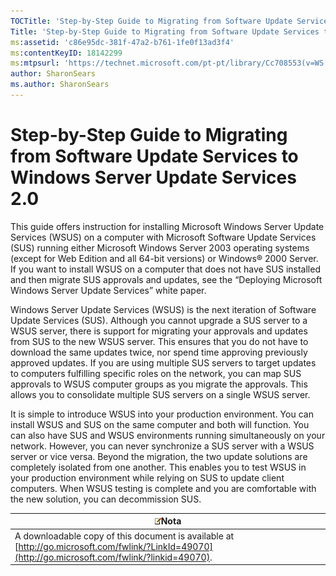 ```yaml
---
TOCTitle: 'Step-by-Step Guide to Migrating from Software Update Services to Windows Server Update Services 2.0'
Title: 'Step-by-Step Guide to Migrating from Software Update Services to Windows Server Update Services 2.0'
ms:assetid: 'c86e95dc-381f-47a2-b761-1fe0f13ad3f4'
ms:contentKeyID: 18142299
ms:mtpsurl: 'https://technet.microsoft.com/pt-pt/library/Cc708553(v=WS.10)'
author: SharonSears
ms.author: SharonSears
---
```


Step-by-Step Guide to Migrating from Software Update Services to Windows Server Update Services 2.0
===================================================================================================

This guide offers instruction for installing Microsoft Windows Server Update Services (WSUS) on a computer with Microsoft Software Update Services (SUS) running either Microsoft Windows Server 2003 operating systems (except for Web Edition and all 64-bit versions) or Windows® 2000 Server. If you want to install WSUS on a computer that does not have SUS installed and then migrate SUS approvals and updates, see the “Deploying Microsoft Windows Server Update Services” white paper.

Windows Server Update Services (WSUS) is the next iteration of Software Update Services (SUS). Although you cannot upgrade a SUS server to a WSUS server, there is support for migrating your approvals and updates from SUS to the new WSUS server. This ensures that you do not have to download the same updates twice, nor spend time approving previously approved updates. If you are using multiple SUS servers to target updates to computers fulfilling specific roles on the network, you can map SUS approvals to WSUS computer groups as you migrate the approvals. This allows you to consolidate multiple SUS servers on a single WSUS server.

It is simple to introduce WSUS into your production environment. You can install WSUS and SUS on the same computer and both will function. You can also have SUS and WSUS environments running simultaneously on your network. However, you can never synchronize a SUS server with a WSUS server or vice versa. Beyond the migration, the two update solutions are completely isolated from one another. This enables you to test WSUS in your production environment while relying on SUS to update client computers. When WSUS testing is complete and you are comfortable with the new solution, you can decommission SUS.

| ![](/security-updates/images/Cc708553.note(WS.10).gif)Nota                                                                              |
|----------------------------------------------------------------------------------------------------------------------------------------------------|
| A downloadable copy of this document is available at [http://go.microsoft.com/fwlink/?LinkId=49070](http://go.microsoft.com/fwlink/?linkid=49070). |

